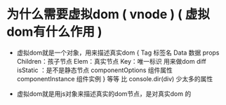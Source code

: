 

# 为什么需要虚拟dom ( vnode ) ( 虚拟dom有什么作用 )

  - 虚拟dom就是一个对象，用来描述真实dom
    {
      Tag 标签名
      Data 数据 props
      Children：孩子节点
      Elem：真实节点
      Key：唯一标识 用来做dom diff 
      isStatic ：是不是静态节点
      componentOptions 组件属性
      componentInstance 组件实例
    }  等等 比 console.dir(div) 少太多的属性
  
   -  虚拟dom就是用js对象来描述真实的dom节点，是对真实dom
      的